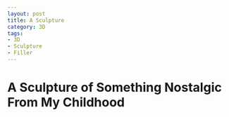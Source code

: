 ```yaml
---
layout: post
title: A Sculpture
category: 3D
tags:
- 3D
- Sculpture
- Filler
---
```


# A Sculpture of Something Nostalgic From My Childhood
